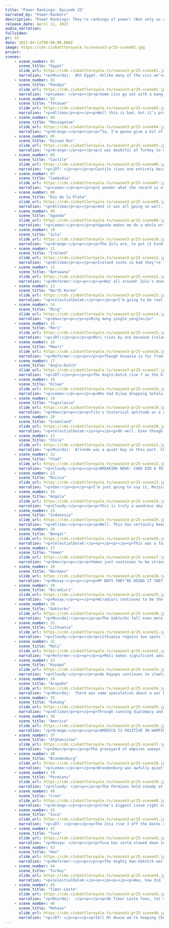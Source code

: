 ```yaml
---
title: "Power Rankings: Episode 25"
narrated_by: "Power-Rankers"
description: "Power Rankings! They’re rankings of power! (But only as of the instant of the end of the previous episode, as these are not meant to be future predictions!) Power Rankings!"
release_date: April 11, 2023
audio_narration:
fullvideo:
pr: S3
date: 2023-04-11T00:00:00.000Z
image: https://cdn.civbattleroyale.tv/season3-pr25-scene01.jpg
prcast:
scenes:
    - scene_number: 01
      scene_title: "Egypt"
      slide_url: https://cdn.civbattleroyale.tv/season3-pr25-scene01.jpg
      narration: "<p>Msurdej:  Ahh Egypt. Unlike many of the civs we’ve talked about, you were actually a contender at one point.  They were once a top ten power, as they surged to get the first elimination of the game. But alas,not only did they not get the kill, but they stretched themselves too thin. Chad and Turkey tore them apart, leaving them a city state after giving away one of their first cities. It was a valiant effort by Akenathen, but ultimately futile. RIP.</p>"
    - scene_number: 02
      scene_title: "Pandya"
      slide_url: https://cdn.civbattleroyale.tv/season3-pr25-scene02.jpg
      narration: "<p>Leman: </p><p></p><p>Some civs go out with a bang. Other civs die without putting up much of a fight against another civ that’s fighting multiple superpowers and struggling. Afghanistan basically rolled over and Pandya absolutely vanished. Honestly, it’s not so surprising given how much more powerful Afghanistan is than Pandya but given how much Afghanistan was struggling against the Permians, I, and I think a few others, expected Pandya to at least put up a fight. And they didn’t.</p><p></p><p>So, what went wrong? Well dropping Tirunelveli to Bengal early on wasn’t a great start. Letting Afghanistan settle Chagcharan three tiles away from the capital wasn’t a great idea either. Without a strong economy to carry Pandya, they just fell behind without a decent city count. All in all, pretty disappointing. RIP.</p>"
    - scene_number: 03
      scene_title: "Tetouan"
      slide_url: https://cdn.civbattleroyale.tv/season3-pr25-scene03.jpg
      narration: "<p>Altima</p><p></p><p>Well this is bad, but it’s probably not lethal. The Normans have a very narrow window of movement to work with, as they lack open borders with either Mali or Yugoslavia. Tetouan may well be able to grind this war out until the Normans just give up and leave them to rot as a city-state. Or the Normans could be really persistent/get open borders and just grind them out. Either way, Tetouan is dead. It’s just a matter of when the body finally catches up to the spirit.</p>"
    - scene_number: 04
      scene_title: "Massagetae"
      slide_url: https://cdn.civbattleroyale.tv/season3-pr25-scene04.jpg
      narration: "<p>Orange:</p><p></p><p>“So, I'm gonna give a bit of a critique for the PRs because I respect your work enough to be honest with you: </p><p></p><p>Please add more description, even when you feel a civilization hasn't done much of note, or if you feel like it's bringing up the obvious. You guys have really good qualitative reasoning for these rankings, and you can see it in something like JDT's text for Afghanistan- which is honestly an amazing write-up, and I'm probably going to use it for the PR slide this week. </p><p></p><p>Good job as always.”</p>"
    - scene_number: 05
      scene_title: "Kyivan Rus"
      slide_url: https://cdn.civbattleroyale.tv/season3-pr25-scene05.jpg
      narration: "<p>Orange:</p><p></p><p>I was doubtful of Turkey to make progress in their war that had been going for 137 turns, but they finally landed some troops and stepped away with two cities leaving Kyivan Rus a single city. Now they just wait for Lithuania to finish them off. </p>"
    - scene_number: 06
      scene_title: "Castile"
      slide_url: https://cdn.civbattleroyale.tv/season3-pr25-scene06.jpg
      narration: "<p>JDT: </p><p></p><p>Castile rises one entirely because Pandya died. Make no mistake, they’re not in a good spot. They are losing Leon to a small contingent of American destroyers, are at least two eras behind all of their neighbours techwise and have zero production or military to utilize in a comeback. At this point, we're asking who will kill them, not if they die.</p>"
    - scene_number: 07
      scene_title: "Cambodia"
      slide_url: https://cdn.civbattleroyale.tv/season3-pr25-scene07.jpg
      narration: "<p>Leman:</p><p></p><p>I wonder what the record is of a civ living as a rump? I expect Mk2 Japan holds the title? Maybe Cambodia will beat them, they’ve got like 300 turns and counting.</p>"
    - scene_number: 08
      scene_title: "Rio de la Plata"
      slide_url: https://cdn.civbattleroyale.tv/season3-pr25-scene08.jpg
      narration: "<p>Altima</p><p></p><p>And it was all going so well. Having cleared the Incas from their north, Kayapo has descended upon the underdog, snagging both cities Rio gained already and looking to start snapping up the core city of Catamarca. Thus ends Rio’s moment of hope; snuffed just as it was starting to glow. While it’s unlikely that Kayapo will stick with the war long enough to get a full elimination, taking all of Rio’s mainland holdings is entirely possible, at which point they will be exiled to a fate worse than death. Being trapped on an island for the rest of their life, irrelevant, a runt whose PR summaries will be an echoing dirge of, “They didn’t do anything this part because they can’t do anything anymore.” Truly a fate worse than death. </p>"
    - scene_number: 09
      scene_title: "Uganda"
      slide_url: https://cdn.civbattleroyale.tv/season3-pr25-scene09.jpg
      narration: "<p>Leman:</p><p></p><p>Uganda makes me do a whole writeup on Uganda? (Has anyone made this joke before? I haven’t read the Uganda writeup since episode 5).</p>"
    - scene_number: 10
      scene_title: "Zulu"
      slide_url: https://cdn.civbattleroyale.tv/season3-pr25-scene10.jpg
      narration: "<p>Orange:</p><p></p><p>The Zulu are, to put it kindly, fucked. At war with Angola and Yemen, both taking cities, and Timor-Leste who also snagged a city somehow. Their main saving grace here is that Angola and Yemen both have another civ in the way making their invasions have to go around, which is looking less and less like an issue. Honestly if Botswana or Kilwa jumps next part then I doubt the Zulu are living til the end of it. </p>"
    - scene_number: 11
      scene_title: "Ireland"
      slide_url: https://cdn.civbattleroyale.tv/season3-pr25-scene11.jpg
      narration: "<p>Altima</p><p></p><p>Ireland sucks so bad they’re losing to Greenland. Ireland sucks so bad they’re losing to Greenland and Greenland isn’t even gaining ranks for it. Ireland sucks so bad they’re losing to the Anglo-Dutch. Ireland sucks so bad the Maori have twice the pointy sticks score. Ireland sucks so bad both of their belligerents could peace out right now and they’d still be a corpse waiting for death, ravaged past the point of return.</p>"
    - scene_number: 12
      scene_title: "Botswana"
      slide_url: https://cdn.civbattleroyale.tv/season3-pr25-scene12.jpg
      narration: "<p>Reformer:</p><p></p><p>War all around! Zulu’s enemies converge upon the Zulu homeland. Blood is in the water. What will Botswana do as the last of civs they could potentially defeat in a war is reduced to ash and dust? Watch on with despair, I suppose. That’s most of what they do on this continent, after all.</p>"
    - scene_number: 13
      scene_title: "North Korea"
      slide_url: https://cdn.civbattleroyale.tv/season3-pr25-scene13.jpg
      narration: "<p>CelestialDalek:</p><p></p><p>I’m going to be real with you, I only remembered North Korea was in this game because I have this writeup. Their army sucks and they will lose if they have to fight a war against any remotely competent civ, and I cannot wait for their demise.</p>"
    - scene_number: 14
      scene_title: "Ming"
      slide_url: https://cdn.civbattleroyale.tv/season3-pr25-scene14.jpg
      narration: "<p>Emu</p><p></p><p>Ming mong yingle yongle</p>"
    - scene_number: 15
      scene_title: "Mori"
      slide_url: https://cdn.civbattleroyale.tv/season3-pr25-scene15.jpg
      narration: "<p>JDT:</p><p></p><p>Mori rises by one because Ireland tasted Anglo-Dutch-Nordic cuisine. They are not in a good position. The Gokturks have reversed a potential loss of Sat Poro Pet into an invasion of the Mori, and they have overwhelming technological superiority. In the grand scheme of things, the Mori will probably survive. But they are due to lose a city or two from their already miniscule empire, a demoralizing blow to an already demoralized civ. </p>"
    - scene_number: 16
      scene_title: "Maori"
      slide_url: https://cdn.civbattleroyale.tv/season3-pr25-scene16.jpg
      narration: "<p>Reformer:</p><p></p><p>Though Oceania is far from quiet, Maori’s own corner of the world is much more quiet. Certainly, Timor is jumping from one war to another while Inca is flaunting a fleet of warplanes, but what does Maori have to fear? Sweet fuck all, that’s what. These great powers are distracted by one another, stuck in an ever-escalating arms race - with not even a passing thought to spare for poor little Maori. That’s the truth. I swear and promise. </p>"
    - scene_number: 17
      scene_title: "Anglo-Dutch"
      slide_url: https://cdn.civbattleroyale.tv/season3-pr25-scene17.jpg
      narration: "<p>JDT:</p><p></p><p>The Anglo-Dutch rise 7 as the Glorious Revolution gets under full swing in Great Britain, with the retaking of Rotterdam and the coming of their powerful Man O War and Blue Guard UUs. They also have artillery to Ireland's field guns, and a strong enough production base to keep up sustained conflict. Sure, these could've been better had they kept Amsterdam, but I'd say losing the worst major city in the Netherlands was a good luck charm at this rate if they can secure a significant portion of the isles. Fortuna might’ve smiled on William this part, and a comeback is 100% possible with some smart attacks and warmongering. Let's see if they can bounce back. </p>"
    - scene_number: 18
      scene_title: "Kilwa"
      slide_url: https://cdn.civbattleroyale.tv/season3-pr25-scene18.jpg
      narration: "<p>Leman:</p><p></p><p>Who had Kilwa dropping Sofala to an embattled Afghanistan on their bingo card? Honestly, Kilwa should be kind of quaking in their boots this part. They’re cities seem like they’re up for grabs for anyone with a boat in the East Indian Ocean. Luckily Yemen is distracted devouring Zulu, but they don’t look like they’re gonna survive much longer. If Kilwa is next on Arwa’s warpath, they’re absolutely a sitting duck.</p>"
    - scene_number: 19
      scene_title: "Yugoslavia"
      slide_url: https://cdn.civbattleroyale.tv/season3-pr25-scene19.jpg
      narration: "<p>Emu</p><p></p><p>Tito's historical aptitude as a guerilla leader shows, as Zagreb continues to be Yugoslavian in the face of a statistically superior Brandenburger force. Even with the loss to the Normans cemented as it now is, this spares Yugoslavia from the very worst of what we expected for them. Their prospects are all but gone at this point, but if their defensive performance stays as good as it is, we'll be seeing gray and red on the map for many a part.</p>"
    - scene_number: 20
      scene_title: "Greenland"
      slide_url: https://cdn.civbattleroyale.tv/season3-pr25-scene20.jpg
      narration: "<p>CelestialDalek:</p><p></p><p>Oh well. Even though Greenland didn’t conquer the entire Irish nation, they managed to get a good chunk out of Michael Collins’ empire, even if that chunk is just two one-population cities. Maybe another concentrated push through the Irish Sea could finish him off if Collins keeps fucking up every war he gets in.</p>"
    - scene_number: 21
      scene_title: "Chile"
      slide_url: https://cdn.civbattleroyale.tv/season3-pr25-scene21.jpg
      narration: "<p>Msurdej:  Allende was a quiet boy in this part. Chile’s only mention was about their peasant Republic government. And that got cut off halfway. So I guess you could say that Chile is going to ha-</p>"
    - scene_number: 22
      scene_title: "Chad"
      slide_url: https://cdn.civbattleroyale.tv/season3-pr25-scene22.jpg
      narration: "<p>Cloudy:</p><p></p><p>BREAKING NEWS: CHAD DID A THING!</p><p></p><p>It was a pretty significant thing too, eliminating Egypt and gaining a second capital. However, Chad drops this episode instead of climbing, because we don’t think their position has fundamentally changed, and if anything it might have gotten worse. In fact, they now have a large border with Turkey, which has airplanes and landships, and they’ve acquired a large warmonger penalty. At the same time, Chad is still fielding enlightenment era technology and its land is flat and difficult to defend. Just saying.</p>"
    - scene_number: 23
      scene_title: "Muisca"
      slide_url: https://cdn.civbattleroyale.tv/season3-pr25-scene23.jpg
      narration: "<p>Emu:</p><p></p><p>I'm just going to say it, Muisca's window for greatness has closed. They had a very good thing going to start off, and for a while it looked like they were going to overcome their initial disadvantages to become a force to be reckoned with in the region, but they fumbled and went inactive at just the wrong moment, and now their neighbors are eclipsing them to a nigh-insurmountable degree.</p>"
    - scene_number: 24
      scene_title: "Angola"
      slide_url: https://cdn.civbattleroyale.tv/season3-pr25-scene24.jpg
      narration: "<p>Cloudy:</p><p></p><p>This is truly a wondrous day: for the first time so far this season, Angola has captured a city. It was a non-contiguous capture too, a coastal Zulu city taken in a naval attack, and if they’re lucky they could even snipe another before Yemen or Timor-Leste does. But that stat kind of speaks for itself when it comes to Angola: they have to be one of the sleepiest civs on the cylinder, if not the sleepiest outright. And with outside powers like Yemen and Timor-Leste increasingly bearing down on Africa, we don’t think this milestone for Angola is going to mean anything, given their poor tech and military stats, so like Chad, they go down in the rankings despite their conquests.</p>"
    - scene_number: 25
      scene_title: "Indonesia"
      slide_url: https://cdn.civbattleroyale.tv/season3-pr25-scene25.jpg
      narration: "<p>Altima:</p><p></p><p>Well. This has certainly been a roller coaster for Indonesia. They finally end their grinding war against Bengal with modest gains, losing out on the big money ticket at the last moment, but still making modest gains nonetheless. But disaster has struck them, for they find themselves at war with their other two relevant neighbors at once- Kokang from the Northwest, and Timor-Leste from the Southeast. Exhausted from a long war, and up against two (mostly) prepared foes, will Indonesia be able to hold out with minimal losses, or will this be a crippling war? We will have to see. </p><p></p><p>They do have a numbers-in-theater advantage against both forces- the bulk of Timor-Leste’s forces are away, off somewhere else, though what is in theater is way more advanced than what their foes are fielding. Meanwhile, Kokang has a pathetic excuse for a navy- Galleasses against Frigates is a worthless effort, and they don’t have nearly as many boats as it looks like they do while Indonesia has damn near a full carpet (though there are some annoying triremes). Honestly, were this not a two-front war, I’d put this pretty well in Indonesia’s camp on the Kokang front, and sketch in the Timorese one. But this is a two-front war, so it will all come down to how badly Suharto mismanages his division of forces in the coming part. He can hold; a human could certainly hold.</p><p></p><p>But can an AI?</p>"
    - scene_number: 26
      scene_title: "Bengal"
      slide_url: https://cdn.civbattleroyale.tv/season3-pr25-scene26.jpg
      narration: "<p>CelestialDalek:</p><p></p><p></p><p>This was a fairly mixed part for Bengal. On the one hand, they took Yogyakarta from Indonesia, which stings given that it was an originally Indonesian city. On the other, they lost Chittagong and Midnapore to Indonesia in that war. Since two is greater than one, they came out at a net loss from that. </p><p></p><p>War with Afghanistan was a complete nothingburger. Although Afghanistan was distracted fighting a multifront war against the Permians, Pandya, and Bengal, they managed to shore up their Indian holdings and manage to obliterate Pandya. Could Bengal have gained something? Maybe if they started the war with their army anywhere near the Afghan border. They tried to push into the Himalayas, but that obviously failed. So where can Bengal really go? Uh… They’ll need to come up with an answer to that before Durrani comes knocking on his own terms.</p>"
    - scene_number: 27
      scene_title: "Yemen"
      slide_url: https://cdn.civbattleroyale.tv/season3-pr25-scene27.jpg
      narration: "<p>Emu</p><p></p><p>Yemen just continues to be strange in a sort of background way that you don't really notice until you look back and wonder just how they did all THAT. It's not like the Zulu navy was exactly revered the world over, but pulling off a long-distance conquest like that and making it so I have to refer to the Zulu navy in the past tense is fairly impressive. With their window of opportunity back in Arabia nearly if not entirely gone, this is exactly the type of move al-Sulayhi needs to make to stay in this.</p>"
    - scene_number: 28
      scene_title: "Normans"
      slide_url: https://cdn.civbattleroyale.tv/season3-pr25-scene28.jpg
      narration: "<p>Rosay:</p><p></p><p>MY BOYS THEY’RE DOING IT THEY'VE STARTED TO COOK. I've been hyping up the Normans for quite a bit recently and now it's finally beginning to manifest with their surprise taking of southern France in part 23 and finally pushing Teto off of the African Continent late into this part. Now the Normans are looking to potentially take Tetouan off the roster, but they have an island shaped city of Meknes blocking the way into the city. There is the option of just building ships in Caupa but there is only a one tile gap to make that work, so any kind of push there would be laughably slow. The fastest way to take the remaining Tetouan city would be either a military access treaty with Mali, or more likely, a war that flips the island of Meknes to the Normans. Now this would be tricky for the Normans, after all Mali has proven itself to be somewhat competent, but given that the Normans have a near full carpet of ships ready for use, I'd say that it can definitely be done.</p>"
    - scene_number: 29
      scene_title: "Wiradjuri"
      slide_url: https://cdn.civbattleroyale.tv/season3-pr25-scene29.jpg
      narration: "<p>Rosay:</p><p></p><p>Wiradjuri continues to be the future stomping ground for Timor and nothing else. This week on trying to be relevant: Wira has sent their entire army to take one city in the Antarctic which may or may not fail on arrival, further leaving themselves exposed to Timor and Inca to a lesser extent. If there is one good thing about Wira, it’s that their incompetency helps to highlight the surprising competency of its significantly cooler neighbor Timor Leste, due to Wira never trying to counter them.</p>"
    - scene_number: 30
      scene_title: "Gokturks"
      slide_url: https://cdn.civbattleroyale.tv/season3-pr25-scene30.jpg
      narration: "<p>Msurdej:</p><p></p><p>The Gokturks fall even more this part, as the battle with the Han comes to a decisive loss for Bumin. Losing 4 cities, including the capital, is always a bad sign, and usually means the end of most civs. Thankfully with the Gokturks the size they are, they can still hold their own. And they’ll need to if they want to succeed against the Mori, let alone the Cree.</p>"
    - scene_number: 31
      scene_title: "Lithuania"
      slide_url: https://cdn.civbattleroyale.tv/season3-pr25-scene31.jpg
      narration: "<p>Cloudy:</p><p></p><p>Lithuania regains two spots this week, but make no mistake, it’s not because they deserved it. One of those spots is due to the Gokturks falling, and the other is probably noise. The truth is that Lithuania has never looked weaker than it does right now. Their army is miniscule, their stats are lagging, and the neighboring Permians are ascendant. Overall, i think Lithuania is ripe for disaster in the near future.</p>"
    - scene_number: 32
      scene_title: "Mali"
      slide_url: https://cdn.civbattleroyale.tv/season3-pr25-scene32.jpg
      narration: "<p>Reformer:</p><p></p><p>Mali makes significant advancements this part, making it to the Modern Era, and consequently picking an ideology. Sundiata plays it safe and joins the Communist world revolution. Nothing wrong with that, certainly. But seeing as Angola is communist as well, the gridlock in Africa is unlikely to end soon. In the meantime, the wider region is seeing some straggling civs begin to get cleaned up: Egypt in the east finally met their demise, Normans are trying to wipe Tetouan off the board, and of course an American cross-Atlantic invasion is headed for Castile. Of course, Castile’s last city being inland, the Iberian civ is impervious to death, but it’ll make the rump even easier pickings for Mali…if such a thing were possible. Either way, so far Mali has been the most active African civ (not a high bar), so I’m hoping they keep that up. </p>"
    - scene_number: 33
      scene_title: "Kayapó"
      slide_url: https://cdn.civbattleroyale.tv/season3-pr25-scene33.jpg
      narration: "<p>Cloudy:</p><p></p><p>As Kayapo continues to slowly and methodically crush Rio de la Plata, they reach 14th place, their highest rank since episode 1, as even the most reluctant rankers finally start to admit that they aren’t going anywhere any time soon. Of course, their tech lead is gone, and with it the thing which made them exceptional, but they’re making up for it by partaking in actual conquest while they still have an advantage, and unless someone else jumps into the war we expect that they will eventually finish off Rio de la Plata. Granted, Kayapo doesn’t have very many military units, but they’ll get there. We think.</p>"
    - scene_number: 34
      scene_title: "Arapaho"
      slide_url: https://cdn.civbattleroyale.tv/season3-pr25-scene34.jpg
      narration: "<p>Msurdej:  There was some speculation about a war between Arapaho and America, and that Franklin run would roughshod over them. But I wouldn’t count Pretty Nose out yet. She might have roughly half the army of FDR, but FDR’s army is spread out on the coasts, where they’ll be much less useful. Better still for Arapaho, is that most of their other stats are comparable. The sole exception is happiness, where Pretty Nose is DEEP in the red with a -24. If the Arapaho can get this unhappiness under control, they’ll be able to meet America on the battlefield no problem.</p>"
    - scene_number: 35
      scene_title: "Kokang"
      slide_url: https://cdn.civbattleroyale.tv/season3-pr25-scene35.jpg
      narration: "<p>Altima</p><p></p><p>Through cunning diplomacy and shrewd timing, Olive Yang has made an opening to take Suharto down a peg, joining Timor-Leste in the flames of war. And it's a good thing she made sure she wasn’t alone, because she’d be boned here otherwise. I mentioned this before in the Indonesia writeup, but this front is way worse than it looks- her fleet is lower tech, smaller, and of a worse composition than the Indonesian Armada, composed mostly of Galleasses that must fight Galleons. Her pointy sticks stat is higher than Suharto’s, sure, but most of that is her stacked and irrelevant land army that can’t do much to contribute here besides the odd flipfest. </p><p></p><p>This is not to say she is without advantages. One, she has planes, and Suharto doesn’t. That’s huge; though they are all in Muse, which is vulnerable to a flip. Two, she isn’t alone here. Timor-Leste is fighting the Indonesians on the opposite side of the front, with their ships even visible in the Kokang front. The AI doesn’t handle such things well, so it’s entirely likely the Indonesian fleet just fucks up and sinks itself trying to attack everything here. With air superiority and a very relevant ally, Kokang may well manage to retake what she lost all those years ago. Or Suharto could stomp her ass in while Timor-Leste fucks him up. Either way, really.</p>"
    - scene_number: 36
      scene_title: "America"
      slide_url: https://cdn.civbattleroyale.tv/season3-pr25-scene36.jpg
      narration: "<p>Orange:</p><p></p><p>AMERICA IS POSITIVE IN HAPPINESS. THIS IS NOT A DRILL. I REPEAT, THIS IS NOT A DRILL. IGNORE THAT IT IS ONLY 3 HAPPINESS AND THEY HAVE A DIFFERENT IDEOLOGY COMPARED TO EVERYONE ELSE WHICH WILL LIKELY MAKE IT DROP VERY SOON.</p>"
    - scene_number: 37
      scene_title: "Afghanistan"
      slide_url: https://cdn.civbattleroyale.tv/season3-pr25-scene37.jpg
      narration: "<p>Emu</p><p></p><p>The graveyard of empires sweeps through Alli Rani's domain and beats her non-empire six feet under in one fell swoop. Afghanistan stops the bleeding a bit this part by securing crucial peace deals and punishing Pandyan insolence, but there's still no end in sight to the continued mauling the Afghan north is receiving from the great bear. Even so, they've had just enough success in the south for the rankers to justify a top 10 placement once more.</p>"
    - scene_number: 38
      scene_title: "Brandenburg"
      slide_url: https://cdn.civbattleroyale.tv/season3-pr25-scene38.jpg
      narration: "<p>Leman:</p><p></p><p>Brandenburg was awfully quiet this episode. That’s kinda weird for a top 10 civ who’s at war with a much weaker neighbor. I had to check and make sure they didn’t make peace with Yugoslavia while I wasn’t looking, but nope, Brandenburg is just doing a really bad job at capturing Zagreb. Not a good look for a civ with a bunch of powerful warmongering bonuses and a reputation for being a terrifying conqueror. No wonder they fell two spots. Step it up, Freddy.</p>"
    - scene_number: 39
      scene_title: "Permians"
      slide_url: https://cdn.civbattleroyale.tv/season3-pr25-scene39.jpg
      narration: "<p>Cloudy: </p><p></p><p>The Permians hold steady at 8th for now, but mark my words, if their current performance continues, they will climb higher. So far, there’s no indication that they’re slowing down, as they captured another city from Afghanistan this episode and are continuing to push units in that direction. Their stats are also catching up with their conquests, though they still have a ways to go, given that the info sheet has them in 13th. Nevertheless, the outlook for these guys is positive.</p>"
    - scene_number: 40
      scene_title: "Cree"
      slide_url: https://cdn.civbattleroyale.tv/season3-pr25-scene40.jpg
      narration: "<p>Orange:</p><p></p><p>Cree’s biggest issue right now is that they are lagging a bit on science compared to the other top civs, 10th in effective science. All around not bad, but it does become an issue when their two main rivals are Mohave (small border but 10 techs ahead) and Arapaho (huge border but 1 tech ahead). Luckily Arapaho has way way less production than they do, so that’s their best bet: Attack Arapaho while they still have a production lead before Mohave does it first.</p>"
    - scene_number: 41
      scene_title: "Inca"
      slide_url: https://cdn.civbattleroyale.tv/season3-pr25-scene41.jpg
      narration: "<p>JDT: </p><p></p><p>The Inca rise 3 off the backs of other powers declining and them unlocking one of the most revolutionary technologies in warfare - flight. Flight allows a civ to bomb a city to black before even engaging with the opponent, making future city captures incredibly easy if you can reach them, a huge boon if, say, you were trapped by mountains and forests. They also retain their incredible statline, and though the Kayapo are slowly challenging their hegemony in South America, all it takes is a bit of luck and skill for the Incans to start rocking. Let's see how they roll. </p>"
    - scene_number: 42
      scene_title: "Tuva"
      slide_url: https://cdn.civbattleroyale.tv/season3-pr25-scene42.jpg
      narration: "<p>Rosay: </p><p></p><p>Tuva has sorta slowed down in recent episodes, somehow not getting a single mention this part. Crazy thing is that by their four point drop from first place, you'd expect a form of catastrophic failure to happen due to some bad plays, but the real problem is that they're not playing at all. Both of Tuva's easier to take neighbors in Han and the Permians have stacked up and punched far above their weight in recent parts and are beginning to snowball in a future where they may actually surpass Tuva, with Han taking cities off of the Gokturks and the Permians taking cities off of Afghanistan. The sudden emergence of viable Tuvan rivals isn't the only thing holding back Tuva however, as they are steadily falling further behind in the tech game. For a while this wasn't too much of an issue, after all Tuva tied or surpassed all of its neighbors, but now that Han is generating more science than Tuva while having a bigger border, that issue became a lot more pressing. Now it's important to say that Tuva is far from facing a form of apocalyptic decline any time soon, they still have one of the better armies on the cylinder and they still have that border with the Gokturks, but they need to wake up fast before Han turns the tables on them a second time.</p>"
    - scene_number: 43
      scene_title: "Han"
      slide_url: https://cdn.civbattleroyale.tv/season3-pr25-scene43.jpg
      narration: "<p>Reformer:</p><p></p><p>The mighty Han-Göktürk war comes to an end this part, and it is a decisive Han victory, and that nobody can deny. Whether this was an expected outcome or not, it shows, more than anything, that Han is absolutely capable and competent when it comes to war. One may remember when Tuva attacked them back a while ago, and instead of Tuva’s superior numbers winning out, Tuva LOST A CITY to Han in that war. The victory against Ming, while somewhat less impressive due to Han having every conceivable advantage, was still a victory worth counting. All in all, East Asia ought to live in fear - in fear of the invincible Han army. Decidedly deserving of a top 5 spot. </p>"
    - scene_number: 44
      scene_title: "Turkey"
      slide_url: https://cdn.civbattleroyale.tv/season3-pr25-scene44.jpg
      narration: "<p>CelestialDalek:</p><p></p><p></p><p>Hey, how did Turkey get to only the top 3?! That’s right, Turkey has slid down the ratings to 3rd place, a feat they haven’t achieved in 6 parts. Don’t be fooled, since they’re still a force to be reckoned with. They have a commanding lead in raw science, though fewer techs than the top 2 civs, a massive and highly productive empire, and perhaps most importantly, a gigantic army. Turkey has pretty much limitless opportunities where they are right now. They have very close to twice the army of Afghanistan and easily twice the Afghani’s, could crush Chad or Yemen without second thought… All they need is the initiative and they can easily obliterate their opponents in wartime. Everything’s looking up Ataturk.</p>"
    - scene_number: 45
      scene_title: "Timor-Leste"
      slide_url: https://cdn.civbattleroyale.tv/season3-pr25-scene45.jpg
      narration: "<p>Msurdej:  </p><p></p><p>Ok Timor Leste fans, let me just say a few things. Yes, Timor Leste has done a great job as of late, taking Doomut off the Wiradjuri. Yes, they took a city off the Zulu. And Yes, they are looking to utterly thrash Indonesia.  </p><p></p><p>But...  </p><p></p><p>While many of the PRs think the world of these aggressive moves, I am still hesitant to put Timor-Leste in the top 5, let alone the top spot. We’ve seen a lot of ocean faring civs do well in the CBR, but never actually make substantial progress to making a good empire outside of the waves. And while Timor-Leste has good stats, they are not top spot good. This is probably going to be the highpoint of Timor-Leste for a while, so if you have stock, SELL SELL SELL!</p>"
    - scene_number: 46
      scene_title: "Mohave"
      slide_url: https://cdn.civbattleroyale.tv/season3-pr25-scene46.jpg
      narration: "<p>JDT: </p><p></p><p>Tell Mr House we’re keeping the Platinum Drip, because the Mohave are number one this week. The reason is incredibly simple - they’re doing everything Tuva and other previous number 1s are doing, but better. They might as well have Mr House be their leader, because their science output is near-unbeatable. They are currently in the Atomic Era, and learning how to split the atom. Additionally two of their three neighbours are wide open for assault. And the third? They’re two eras behind! Even discounting the future nuclear element and the overwhelming technological supremacy, the Mohave have insane production stats, incredible population density, and an already killer army, one more than enough to destroy anyone they set eyes upon, though said army still has a lot of privateers and is probably better on sea than land. All they need to do now is set the world on fire to come out on top. </p>"
---
```

